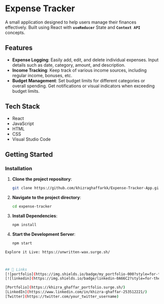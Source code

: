 # Expense Tracker

A small application designed to help users manage their finances effectively. Built using React with **`useReducer`** State and **`Context API`** concepts.

## Features

- **Expense Logging**: Easily add, edit, and delete individual expenses. Input details such as date, category, amount, and description.
- **Income Tracking**: Keep track of various income sources, including regular income, bonuses, etc.
- **Budget Management**: Set budget limits for different categories or overall spending. Get notifications or visual indicators when exceeding budget limits.

## Tech Stack

- React
- JavaScript
- HTML
- CSS
- Visual Studio Code

## Getting Started

### Installation

1. **Clone the project repository**:
   ```bash
   git clone https://github.com/khizraghaffarkk/Expense-Tracker-App.git
2. **Navigate to the project directory**:
   ```bash
   cd expense-tracker
3. **Install Dependencies**:
   ```bash
   npm install
4. **Start the Development Server**:
   ```bash
   npm start

```bash
Explore it Live: https://unwritten-wax.surge.sh/



## 🔗 Links
[![portfolio](https://img.shields.io/badge/my_portfolio-000?style=for-the-badge)](https://khizra_ghaffar_portfolio.surge.sh/)
[![linkedin](https://img.shields.io/badge/linkedin-0A66C2?style=for-the-badge)](https://www.linkedin.com/in/khizra-ghaffar-253512221/)

[Portfolio](https://khizra_ghaffar_portfolio.surge.sh/)
[LinkedIn](https://www.linkedin.com/in/khizra-ghaffar-253512221/)
[Twitter](https://twitter.com/your_twitter_username)

